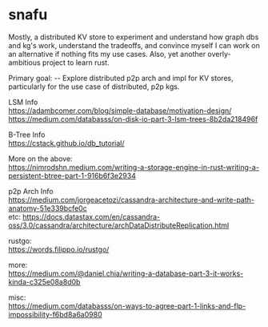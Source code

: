# snafu

Mostly, a distributed KV store to experiment and understand how graph dbs and kg's work, understand the tradeoffs, and convince myself I can work on an alternative if nothing fits my use cases. Also, yet another overly-ambitious project to learn rust. 

Primary goal:
-- Explore distributed p2p arch and impl for KV stores, particularly for the use case of distributed, p2p kgs. 
  
LSM Info  
https://adambcomer.com/blog/simple-database/motivation-design/  
https://medium.com/databasss/on-disk-io-part-3-lsm-trees-8b2da218496f  
  
B-Tree Info  
https://cstack.github.io/db_tutorial/  
  
More on the above:  
https://nimrodshn.medium.com/writing-a-storage-engine-in-rust-writing-a-persistent-btree-part-1-916b6f3e2934  
  
p2p Arch Info  
https://medium.com/jorgeacetozi/cassandra-architecture-and-write-path-anatomy-51e339bcfe0c  
etc: https://docs.datastax.com/en/cassandra-oss/3.0/cassandra/architecture/archDataDistributeReplication.html  
  
rustgo:  
https://words.filippo.io/rustgo/
  
more:  
https://medium.com/@daniel.chia/writing-a-database-part-3-it-works-kinda-c325e08a8d0b  
  
misc:  
https://medium.com/databasss/on-ways-to-agree-part-1-links-and-flp-impossibility-f6bd8a6a0980
